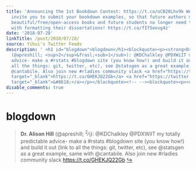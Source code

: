 ```yaml
---
title: 'Announcing the 1st Bookdown Contest: https://t.co/oCB20Lhv9k We cordially
  invite you to submit your bookdown examples, so that future authors may create more
  beautiful/free/open-access books and future students no longer need to struggle
  with formatting their dissertations! https://t.co/fIf5eovg4z'
date: '2018-07-28'
linkTitle: /post/2018/07/28/
source: Yihui's Twitter Feeds
description: ' <h1 id="blogdown">blogdown</h1><blockquote><p><strong>Dr. Alison Hill</strong>
  (@apreshill; <sup>2</sup>&frasl;<sub>1</sub>): @KDChalkley @PDXWiIT my totally predictable
  advice- make a #rstats #blogdown site (you know how!) and build it out (link to
  all the things: git, twitter, etc), see @statsgen as a great example, same with
  @cantabile. Also join new #rladies community slack <a href="https://t.co/GHEKJQ22Gb"
  target="_blank">https://t.co/GHEKJQ22Gb</a> <a href="https://twitter.com/xieyihui/status/1022967676174524417"
  target="_blank">&#8618;</a></p></blockquote><!-- --><blockquote><p><strong ...'
disable_comments: true
---
```

 <h1 id="blogdown">blogdown</h1><blockquote><p><strong>Dr. Alison Hill</strong> (@apreshill; <sup>2</sup>&frasl;<sub>1</sub>): @KDChalkley @PDXWiIT my totally predictable advice- make a #rstats #blogdown site (you know how!) and build it out (link to all the things: git, twitter, etc), see @statsgen as a great example, same with @cantabile. Also join new #rladies community slack <a href="https://t.co/GHEKJQ22Gb" target="_blank">https://t.co/GHEKJQ22Gb</a> <a href="https://twitter.com/xieyihui/status/1022967676174524417" target="_blank">&#8618;</a></p></blockquote><!-- --><blockquote><p><strong ...